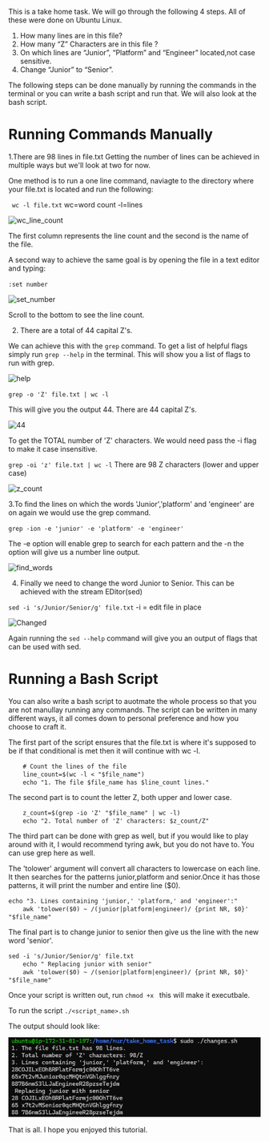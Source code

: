 This is a take home task. We will go through the following 4 steps. All of these were done on Ubuntu Linux.

1. How many lines are in this file?
2. How many “Z” Characters are in this file ?
3. On which lines are  “Junior”, “Platform” and “Engineer” located,not case
sensitive.
4. Change “Junior” to “Senior”.

The following steps can be done manually by running the commands in the terminal or you can write a bash script and run that. We will also look at the bash script.

# Running Commands Manually 
1.There are 98 lines in file.txt
Getting the number of lines can be achieved in multiple ways but we'll look at two for now. 

One method is to run a one line command, naviagte to the directory where your file.txt is located and run the following:

``` wc -l file.txt```  wc=word count  -l=lines

![wc_line_count](https://github.com/ilknurm/take_home_task/blob/main/images/wc_line_count.png)

The first column represents the line count and the second is the name of the file.

A second way to achieve the same goal is by opening the file in a text editor and typing:

```:set number```

![set_number](https://github.com/ilknurm/take_home_task/blob/main/images/set_number.png)

Scroll to the bottom to see the line count.

2. There are a total of 44 capital Z's.

We can achieve this with the ``` grep ``` command. To get a list of helpful flags simply run ``` grep --help ``` in the terminal. This will show you a list of flags to run with grep.

![help](https://github.com/ilknurm/take_home_task/blob/main/images/help.png)

``` grep -o 'Z' file.txt | wc -l ```

This will give you the output 44. There are 44 capital Z's.


![44](https://github.com/ilknurm/take_home_task/blob/main/images/44.png)

To get the TOTAL number of 'Z' characters. We would need pass the -i flag to make it case insensitive.

``` grep -oi 'z' file.txt | wc -l ``` 
There are 98 Z characters (lower and upper case)

![z_count](https://github.com/ilknurm/take_home_task/blob/main/images/total_Z.png)

3.To find the lines on which the words 'Junior','platform' and 'engineer' are on again we would use the grep command.

``` grep -ion -e 'junior' -e 'platform' -e 'engineer' ```

The -e option will enable grep to search for each pattern and the -n the option will give us a number line output.

![find_words](https://github.com/ilknurm/take_home_task/blob/main/images/find_words.png)

4. Finally we need to change the word Junior to Senior. This can be achieved with the stream EDitor(sed)

``` sed -i 's/Junior/Senior/g' file.txt ``` -i = edit file in place

![Changed](https://github.com/ilknurm/take_home_task/blob/main/images/changed.png)

Again running the ```sed --help``` command will give you an output of flags that can be used with sed.

# Running a Bash Script


You can also write a bash script to auotmate the whole process so that you are not manullay running any commands. The script can be written in many different ways, it all comes down to personal preference and how you choose to craft it.

The first part of the script ensures that the file.txt is where it's supposed to be if that conditional is met then  it will continue with wc -l.

```if [ -e "$file_name" ]; then
    # Count the lines of the file
    line_count=$(wc -l < "$file_name")
    echo "1. The file $file_name has $line_count lines."
```




The second part is to count the letter Z, both upper and lower case.




```# Count the total number of 'Z' characters
    z_count=$(grep -io 'Z' "$file_name" | wc -l)
    echo "2. Total number of 'Z' characters: $z_count/Z"
```
The third part can be done with grep as well, but if you would like to play around with it, I would recommend tyring awk, but you do not have to. You can use grep here as well.

The 'tolower' argument will convert all characters to lowercase on each line. It then searches for the patterns junior,platform and senior.Once it has those patterns, it will print the number and entire line ($0).
```
echo "3. Lines containing 'junior,' 'platform,' and 'engineer':"
    awk 'tolower($0) ~ /(junior|platform|engineer)/ {print NR, $0}' "$file_name"
```
The final part is to change junior to senior then give us the line with the new word 'senior'.

```
sed -i 's/Junior/Senior/g' file.txt
    echo " Replacing junior with senior"
    awk 'tolower($0) ~ /(senior|platform|engineer)/ {print NR, $0}' "$file_name" 
```



Once your script is written out, run ```chmod +x ``` this will make it executbale.

To run the script ```./<script_name>.sh```

The output should look like:

![script](https://github.com/ilknurm/take_home_task/blob/main/images/script.png)

That is all.
I hope you enjoyed this tutorial.








